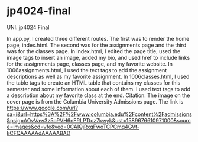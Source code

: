 # jp4024-final
UNI: jp4024
Final

In app.py, I created three different routes. The first was to render the home page, index.html. The second was for the assignments page
and the third was for the classes page.
In index.html, I edited the page title, used the image tags to insert an image, added my bio, and used <a> href to include links for 
the assignments page, classes page, and my favorite website.
In 1006assignments.html, I used the text tags to add the assignment descriptions as well as my favorite assignment.
In 1006classes.html, I used the table tags to create an HTML table that contains my classes for this semester and some information about
each of them. I used text tags to add a description about my favorite class at the end.
Citation:
  The image on the cover page is from the Columbia University Admissions page. The link is https://www.google.com/url?sa=i&url=https%3A%2F%2Fwww.columbia.edu%2Fcontent%2Fadmissions&psig=AOvVaw3z5oPVH6nFRLPTtcz7kwyk&ust=1589676610971000&source=images&cd=vfe&ved=0CAIQjRxqFwoTCPCmq4GVt-kCFQAAAAAdAAAAABAD
